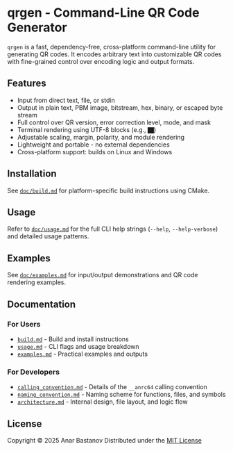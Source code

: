 # qrgen - Command-Line QR Code Generator

`qrgen` is a fast, dependency-free, cross-platform command-line utility for generating QR codes. It encodes arbitrary text into customizable QR codes with fine-grained control over encoding logic and output formats.

## Features

* Input from direct text, file, or stdin
* Output in plain text, PBM image, bitstream, hex, binary, or escaped byte stream
* Full control over QR version, error correction level, mode, and mask
* Terminal rendering using UTF-8 blocks (e.g., `██`)
* Adjustable scaling, margin, polarity, and module rendering
* Lightweight and portable - no external dependencies
* Cross-platform support: builds on Linux and Windows

## Installation

See [`doc/build.md`](doc/build.md) for platform-specific build instructions using CMake.

## Usage

Refer to [`doc/usage.md`](doc/usage.md) for the full CLI help strings (`--help`, `--help-verbose`) and detailed usage patterns.

## Examples

See [`doc/examples.md`](doc/examples.md) for input/output demonstrations and QR code rendering examples.

## Documentation

### For Users

* [`build.md`](doc/build.md) - Build and install instructions
* [`usage.md`](doc/usage.md) - CLI flags and usage breakdown
* [`examples.md`](doc/examples.md) - Practical examples and outputs

### For Developers

* [`calling_convention.md`](doc/calling_convention.md) - Details of the `__anrc64` calling convention
* [`naming_convention.md`](doc/naming_convention.md) - Naming scheme for functions, files, and symbols
* [`architecture.md`](doc/architecture.md) - Internal design, file layout, and logic flow

## License

Copyright © 2025 Anar Bastanov
Distributed under the [MIT License](http://www.opensource.org/licenses/mit-license.php)
